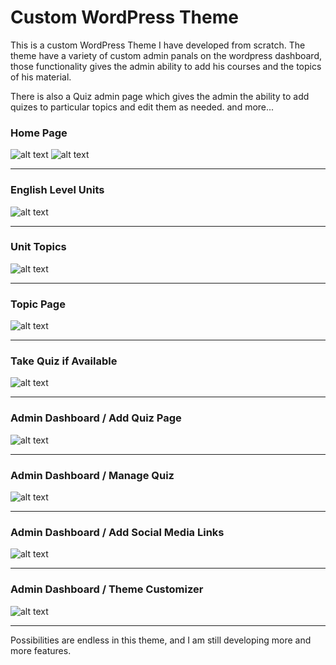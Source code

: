 # Custom WordPress Theme

This is a custom WordPress Theme I have developed from scratch. The theme have a variety of custom admin panals on the wordpress dashboard, those functionality gives the admin ability to add his courses and the topics of his material.

There is also a Quiz admin page which gives the admin the ability to add quizes to particular topics and edit them as needed.
and more...

[add_quiz]: https://github.com/maljuburi/resources/blob/master/LOE/Add_Quiz.png
[beginner_unit]: https://github.com/maljuburi/resources/blob/master/LOE/Beginner_Units.png
[customizer]: https://github.com/maljuburi/resources/blob/master/LOE/customizer.png
[home_page2]: https://github.com/maljuburi/resources/blob/master/LOE/Home_Bottom.png
[home_page1]: https://github.com/maljuburi/resources/blob/master/LOE/Home_Page.png
[inbox_page]: https://github.com/maljuburi/resources/blob/master/LOE/Inbox_Page.png
[manage_quiz]: https://github.com/maljuburi/resources/blob/master/LOE/Manage_Quiz.png
[social_media]: https://github.com/maljuburi/resources/blob/master/LOE/Social_Media.png
[take_quiz]: https://github.com/maljuburi/resources/blob/master/LOE/take_quiz.png
[topic_page]: https://github.com/maljuburi/resources/blob/master/LOE/Topic_Page.png
[unit_topics]: https://github.com/maljuburi/resources/blob/master/LOE/Unit_Topics.png

### Home Page

![alt text][home_page1]
![alt text][home_page2]

---

### English Level Units

![alt text][beginner_unit]

---

### Unit Topics

![alt text][unit_topics]

---

### Topic Page

![alt text][topic_page]

---

### Take Quiz if Available

![alt text][take_quiz]

---

### Admin Dashboard / Add Quiz Page

![alt text][add_quiz]

---

### Admin Dashboard / Manage Quiz

![alt text][manage_quiz]

---

### Admin Dashboard / Add Social Media Links

![alt text][social_media]

---

### Admin Dashboard / Theme Customizer

![alt text][customizer]

---

Possibilities are endless in this theme, and I am still developing more and more features.
